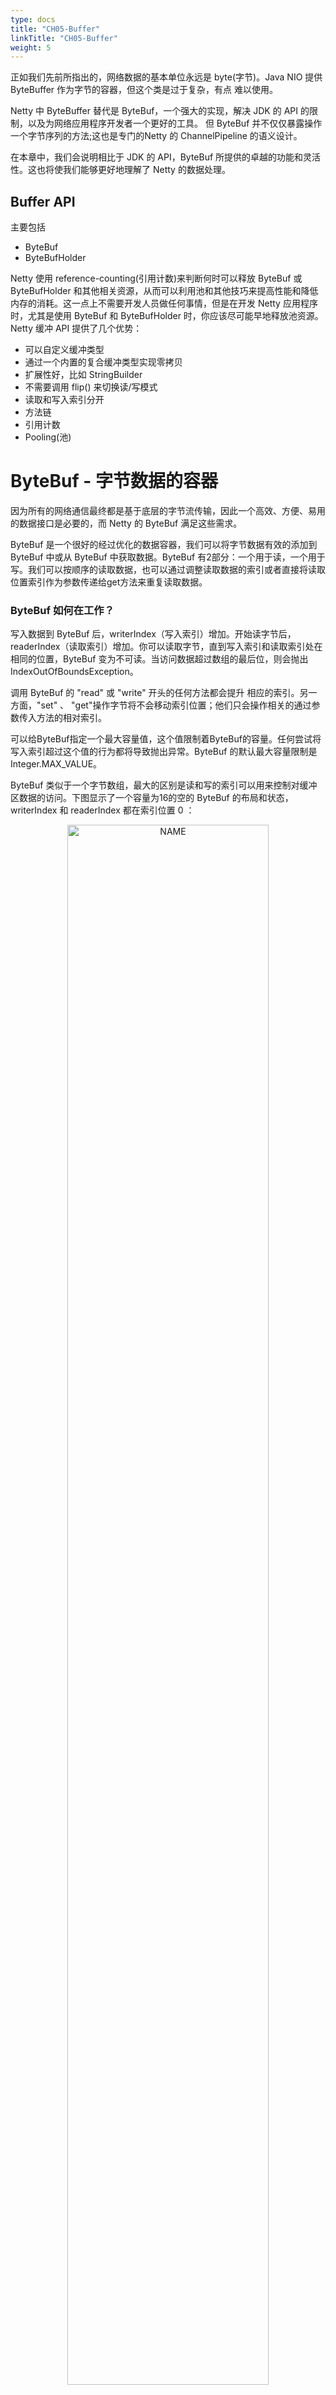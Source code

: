 ```yaml
---
type: docs
title: "CH05-Buffer"
linkTitle: "CH05-Buffer"
weight: 5
---
```


正如我们先前所指出的，网络数据的基本单位永远是 byte(字节)。Java NIO 提供 ByteBuffer 作为字节的容器，但这个类是过于复杂，有点 难以使用。

Netty 中 ByteBuffer 替代是 ByteBuf，一个强大的实现，解决 JDK 的 API 的限制，以及为网络应用程序开发者一个更好的工具。 但 ByteBuf 并不仅仅暴露操作一个字节序列的方法;这也是专门的Netty 的 ChannelPipeline 的语义设计。

在本章中，我们会说明相比于 JDK 的 API，ByteBuf 所提供的卓越的功能和灵活性。这也将使我们能够更好地理解了 Netty 的数据处理。

## Buffer API

主要包括

- ByteBuf
- ByteBufHolder

Netty 使用 reference-counting(引用计数)来判断何时可以释放 ByteBuf 或 ByteBufHolder 和其他相关资源，从而可以利用池和其他技巧来提高性能和降低内存的消耗。这一点上不需要开发人员做任何事情，但是在开发 Netty 应用程序时，尤其是使用 ByteBuf 和 ByteBufHolder 时，你应该尽可能早地释放池资源。 Netty 缓冲 API 提供了几个优势：

- 可以自定义缓冲类型
- 通过一个内置的复合缓冲类型实现零拷贝
- 扩展性好，比如 StringBuilder
- 不需要调用 flip() 来切换读/写模式
- 读取和写入索引分开
- 方法链
- 引用计数
- Pooling(池)

# ByteBuf - 字节数据的容器

因为所有的网络通信最终都是基于底层的字节流传输，因此一个高效、方便、易用的数据接口是必要的，而 Netty 的 ByteBuf 满足这些需求。

ByteBuf 是一个很好的经过优化的数据容器，我们可以将字节数据有效的添加到 ByteBuf 中或从 ByteBuf 中获取数据。ByteBuf 有2部分：一个用于读，一个用于写。我们可以按顺序的读取数据，也可以通过调整读取数据的索引或者直接将读取位置索引作为参数传递给get方法来重复读取数据。

### ByteBuf 如何在工作？

写入数据到 ByteBuf 后，writerIndex（写入索引）增加。开始读字节后，readerIndex（读取索引）增加。你可以读取字节，直到写入索引和读取索引处在相同的位置，ByteBuf 变为不可读。当访问数据超过数组的最后位，则会抛出 IndexOutOfBoundsException。

调用 ByteBuf 的 "read" 或 "write" 开头的任何方法都会提升 相应的索引。另一方面，"set" 、 "get"操作字节将不会移动索引位置；他们只会操作相关的通过参数传入方法的相对索引。

可以给ByteBuf指定一个最大容量值，这个值限制着ByteBuf的容量。任何尝试将写入索引超过这个值的行为都将导致抛出异常。ByteBuf 的默认最大容量限制是 Integer.MAX_VALUE。

ByteBuf 类似于一个字节数组，最大的区别是读和写的索引可以用来控制对缓冲区数据的访问。下图显示了一个容量为16的空的 ByteBuf 的布局和状态，writerIndex 和 readerIndex 都在索引位置 0 ：

<div align="center"> <img src="https://infi-img.oss-cn-hangzhou.aliyuncs.com/img/20211019220923.png" style="display:block;width:80%;" alt="NAME" align=center /> </div>

### ByteBuf 使用模式

#### HEAP BUFFER(堆缓冲区)

最常用的模式是 ByteBuf 将数据存储在 JVM 的堆空间，这是通过将数据存储在数组的实现。堆缓冲区可以快速分配，当不使用时也可以快速释放。它还提供了直接访问数组的方法，通过 ByteBuf.array() 来获取 byte[]数据。 这种方法，正如清单5.1中所示的那样，是非常适合用来处理遗留数据的。

Listing 5.1 Backing array

```java
ByteBuf heapBuf = ...;
if (heapBuf.hasArray()) {                //1
    byte[] array = heapBuf.array();        //2
    int offset = heapBuf.arrayOffset() + heapBuf.readerIndex();                //3
    int length = heapBuf.readableBytes();//4
    handleArray(array, offset, length); //5
}
```

1.检查 ByteBuf 是否有支持数组。

2.如果有的话，得到引用数组。

3.计算第一字节的偏移量。

4.获取可读的字节数。

5.使用数组，偏移量和长度作为调用方法的参数。

注意：

- 访问非堆缓冲区 ByteBuf 的数组会导致UnsupportedOperationException， 可以使用 ByteBuf.hasArray()来检查是否支持访问数组。
- 这个用法与 JDK 的 ByteBuffer 类似

#### DIRECT BUFFER(直接缓冲区)

“直接缓冲区”是另一个 ByteBuf 模式。对象的所有内存分配发生在 堆，对不对？好吧，并非总是如此。在 JDK1.4 中被引入 NIO 的ByteBuffer 类允许 JVM 通过本地方法调用分配内存，其目的是

- 通过免去中间交换的内存拷贝, 提升IO处理速度; 直接缓冲区的内容可以驻留在垃圾回收扫描的堆区以外。
- DirectBuffer 在 -XX:MaxDirectMemorySize=xxM大小限制下, 使用 Heap 之外的内存, GC对此”无能为力”,也就意味着规避了在高负载下频繁的GC过程对应用线程的中断影响.(详见[http://docs.oracle.com/javase/7/docs/api/java/nio/ByteBuffer.html.](https://docs.oracle.com/javase/7/docs/api/java/nio/ByteBuffer.html.))

这就解释了为什么“直接缓冲区”对于那些通过 socket 实现数据传输的应用来说，是一种非常理想的方式。如果你的数据是存放在堆中分配的缓冲区，那么实际上，在通过 socket 发送数据之前，JVM 需要将先数据复制到直接缓冲区。

但是直接缓冲区的缺点是在内存空间的分配和释放上比堆缓冲区更复杂，另外一个缺点是如果要将数据传递给遗留代码处理，因为数据不是在堆上，你可能不得不作出一个副本，如下：

Listing 5.2 Direct buffer data access

```java
ByteBuf directBuf = ...
if (!directBuf.hasArray()) {            //1
    int length = directBuf.readableBytes();//2
    byte[] array = new byte[length];    //3
    directBuf.getBytes(directBuf.readerIndex(), array);        //4    
    handleArray(array, 0, length);  //5
}
```

1.检查 ByteBuf 是不是由数组支持。如果不是，这是一个直接缓冲区。

2.获取可读的字节数

3.分配一个新的数组来保存字节

4.字节复制到数组

5.将数组，偏移量和长度作为参数调用某些处理方法

显然，这比使用数组要多做一些工作。因此，如果你事前就知道容器里的数据将作为一个数组被访问，你可能更愿意使用堆内存。

#### COMPOSITE BUFFER(复合缓冲区)

最后一种模式是复合缓冲区，我们可以创建多个不同的 ByteBuf，然后提供一个这些 ByteBuf 组合的视图。复合缓冲区就像一个列表，我们可以动态的添加和删除其中的 ByteBuf，JDK 的 ByteBuffer 没有这样的功能。

Netty 提供了 ByteBuf 的子类 CompositeByteBuf 类来处理复合缓冲区，CompositeByteBuf 只是一个视图。

*警告*

*CompositeByteBuf.hasArray() 总是返回 false，因为它可能既包含堆缓冲区，也包含直接缓冲区*

例如，一条消息由 header 和 body 两部分组成，将 header 和 body 组装成一条消息发送出去，可能 body 相同，只是 header 不同，使用CompositeByteBuf 就不用每次都重新分配一个新的缓冲区。下图显示CompositeByteBuf 组成 header 和 body：

Figure 5.2 CompositeByteBuf holding a header and body

<div align="center"> <img src="https://infi-img.oss-cn-hangzhou.aliyuncs.com/img/20211018224844.png" style="display:block;width:80%;" alt="NAME" align=center /> </div>

下面代码显示了使用 JDK 的 ByteBuffer 的一个实现。两个 ByteBuffer 的数组创建保存消息的组件，第三个创建用于保存所有数据的副本。

Listing 5.3 Composite buffer pattern using ByteBuffer

```java
// 使用数组保存消息的各个部分
ByteBuffer[] message = { header, body };

// 使用副本来合并这两个部分
ByteBuffer message2 = ByteBuffer.allocate(
        header.remaining() + body.remaining());
message2.put(header);
message2.put(body);
message2.flip();
```

这种做法显然是低效的;分配和复制操作不是最优的方法，操纵数组使代码显得很笨拙。

下面看使用 CompositeByteBuf 的改进版本

Listing 5.4 Composite buffer pattern using CompositeByteBuf

```java
CompositeByteBuf messageBuf = ...;
ByteBuf headerBuf = ...; // 可以支持或直接
ByteBuf bodyBuf = ...; // 可以支持或直接
messageBuf.addComponents(headerBuf, bodyBuf);
// ....
messageBuf.removeComponent(0); // 移除头    //2

for (int i = 0; i < messageBuf.numComponents(); i++) {                        //3
    System.out.println(messageBuf.component(i).toString());
}
```

1.追加 ByteBuf 实例的 CompositeByteBuf

2.删除 索引1的 ByteBuf

3.遍历所有 ByteBuf 实例。

清单5.4 所示，你可以简单地把 CompositeByteBuf 当作一个可迭代遍历的容器。 CompositeByteBuf 不允许访问其内部可能存在的支持数组，也不允许直接访问数据，这一点类似于直接缓冲区模式，如图5.5所示。

Listing 5.5 Access data

```java
CompositeByteBuf compBuf = ...;
int length = compBuf.readableBytes();    //1
byte[] array = new byte[length];        //2
compBuf.getBytes(compBuf.readerIndex(), array);    //3
handleArray(array, 0, length);    //4
```

1.得到的可读的字节数。

2.分配一个新的数组,数组长度为可读字节长度。

3.读取字节到数组

4.使用数组，把偏移量和长度作为参数

Netty 尝试使用 CompositeByteBuf 优化 socket I/O 操作，消除 原生 JDK 中可能存在的的性能低和内存消耗问题。虽然这是在Netty 的核心代码中进行的优化，并且是不对外暴露的，但是作为开发者还是应该意识到其影响。

*CompositeByteBuf API*

*CompositeByteBuf 提供了大量的附加功能超出了它所继承的 ByteBuf。请参阅的 Netty 的 Javadoc 文档 API。*

## 字节级别的操作

除了基本的读写操作， ByteBuf 还提供了它所包含的数据的修改方法。

### 随机访问索引

ByteBuf 使用zero-based 的 indexing(从0开始的索引)，第一个字节的索引是 0，最后一个字节的索引是 ByteBuf 的 capacity - 1，下面代码是遍历 ByteBuf 的所有字节：

Listing 5.6 Access data

```java
ByteBuf buffer = ...;
for (int i = 0; i < buffer.capacity(); i++) {
    byte b = buffer.getByte(i);
    System.out.println((char) b);
}
```

注意通过索引访问时不会推进 readerIndex （读索引）和 writerIndex（写索引），我们可以通过 ByteBuf 的 readerIndex(index) 或 writerIndex(index) 来分别推进读索引或写索引

顺序访问索引

ByteBuf 提供两个指针变量支付读和写操作，读操作是使用 readerIndex()，写操作时使用 writerIndex()。这和JDK的ByteBuffer不同，ByteBuffer只有一个方法来设置索引，所以需要使用 flip() 方法来切换读和写模式。

ByteBuf 一定符合：0 <= readerIndex <= writerIndex <= capacity。

<div align="center"> <img src="https://infi-img.oss-cn-hangzhou.aliyuncs.com/img/20211019220957.png" style="display:block;width:80%;" alt="NAME" align=center /> </div>

1.字节，可以被丢弃，因为它们已经被读

2.还没有被读的字节是：“readable bytes（可读字节）”

3.空间可加入多个字节的是：“writeable bytes（写字节）”

### 可丢弃字节的字节

标有“可丢弃字节”的段包含已经被读取的字节。他们可以被丢弃，通过调用discardReadBytes() 来回收空间。这个段的初始大小存储在readerIndex，为 0，当“read”操作被执行时递增（“get”操作不会移动 readerIndex）。

图5.4示出了在 图5.3 中的缓冲区中调用 discardReadBytes() 所示的结果。你可以看到，在丢弃字节段的空间已变得可用写。需要注意的是不能保证对可写的段之后的内容在 discardReadBytes() 方法之后已经被调用。

<div align="center"> <img src="https://infi-img.oss-cn-hangzhou.aliyuncs.com/img/20211019221024.png" style="display:block;width:80%;" alt="NAME" align=center /> </div>

1.字节尚未被读出（readerIndex 现在 0）。 2.可用的空间，由于空间被回收而增大。

ByteBuf.discardReadBytes() 可以用来清空 ByteBuf 中已读取的数据，从而使 ByteBuf 有多余的空间容纳新的数据，但是discardReadBytes() 可能会涉及内存复制，因为它需要移动 ByteBuf 中可读的字节到开始位置，这样的操作会影响性能，一般在需要马上释放内存的时候使用收益会比较大。

### 可读字节

ByteBuf 的“可读字节”分段存储的是实际数据。新分配，包装，或复制的缓冲区的 readerIndex 的默认值为 0 。任何操作，其名称以 "read" 或 "skip" 开头的都将检索或跳过该数据在当前 readerIndex ，并且通过读取的字节数来递增。

如果所谓的读操作是一个指定 ByteBuf 参数作为写入的对象，并且没有一个目标索引参数，目标缓冲区的 writerIndex 也会增加了。例如：

```java
readBytes(ByteBuf dest);
```

如果试图从缓冲器读取已经用尽的可读的字节，则抛出IndexOutOfBoundsException。清单5.8显示了如何读取所有可读字节。

Listing 5.7 Read all data

```java
//遍历缓冲区的可读字节
ByteBuf buffer= ...;
while (buffer.isReadable()) {
    System.out.println(buffer.readByte());
}
```

这段是未定义内容的地方，准备好写。一个新分配的缓冲区的 writerIndex 的默认值是 0 。任何操作，其名称 "write"开头的操作在当前的 writerIndex 写入数据时，递增字节写入的数量。如果写操作的目标也是 ByteBuf ，且未指定源索引，则源缓冲区的 readerIndex 将增加相同的量。例如：

```java
writeBytes(ByteBuf dest);
```

如果试图写入超出目标的容量，则抛出 IndexOutOfBoundException。

下面的例子展示了填充随机整数到缓冲区中，直到耗尽空间。该方法writableBytes() 被用在这里确定是否存在足够的缓冲空间。

Listing 5.8 Write data

```java
//填充随机整数到缓冲区中
ByteBuf buffer = ...;
while (buffer.writableBytes() >= 4) {
    buffer.writeInt(random.nextInt());
}
```

### 索引管理

在 JDK 的 InputStream 定义了 mark(int readlimit) 和 reset()方法。这些是分别用来标记流中的当前位置和复位流到该位置。

同样，您可以设置和重新定位ByteBuf readerIndex 和 writerIndex 通过调用 markReaderIndex(), markWriterIndex(), resetReaderIndex() 和 resetWriterIndex()。这些类似于InputStream 的调用，所不同的是，没有 readlimit 参数来指定当标志变为无效。

您也可以通过调用 readerIndex(int) 或 writerIndex(int) 将指标移动到指定的位置。在尝试任何无效位置上设置一个索引将导致 IndexOutOfBoundsException 异常。

调用 clear() 可以同时设置 readerIndex 和 writerIndex 为 0。注意，这不会清除内存中的内容。让我们看看它是如何工作的。 （图5.5图重复5.3 ）

<div align="center"> <img src="https://infi-img.oss-cn-hangzhou.aliyuncs.com/img/20211019221047.png" style="display:block;width:80%;" alt="NAME" align=center /> </div>

调用之前，包含3个段，下面显示了调用之后

<div align="center"> <img src="https://infi-img.oss-cn-hangzhou.aliyuncs.com/img/20211019221104.png" style="display:block;width:80%;" alt="NAME" align=center /> </div>

现在 整个 ByteBuf 空间都是可写的了。

clear() 比 discardReadBytes() 更低成本，因为他只是重置了索引，而没有内存拷贝。

### 查询操作

有几种方法，以确定在所述缓冲器中的指定值的索引。最简单的是使用 indexOf() 方法。更复杂的搜索执行以 ByteBufProcessor 为参数的方法。这个接口定义了一个方法，boolean process(byte value)，它用来报告输入值是否是一个正在寻求的值。

ByteBufProcessor 定义了很多方便实现共同目标值。例如，假设您的应用程序需要集成所谓的“[Flash sockets](http://help.adobe.com/en_US/as3/dev/WSb2ba3b1aad8a27b0-181c51321220efd9d1c-8000.html)”，将使用 NULL 结尾的内容。调用

```java
forEachByte（ByteBufProcessor.FIND_NUL）
```

通过减少的，因为少量的 “边界检查”的处理过程中执行了，从而使 消耗 Flash 数据变得 编码工作量更少、效率更高。

下面例子展示了寻找一个回车符，`\ r`的一个例子。

Listing 5.9 Using ByteBufProcessor to find `\r`

```java
ByteBuf buffer = ...;
int index = buffer.forEachByte(ByteBufProcessor.FIND_CR);
```

### 衍生的缓冲区

“衍生的缓冲区”是代表一个专门的展示 ByteBuf 内容的“视图”。这种视图是由 duplicate(), slice(), slice(int, int),readOnly(), 和 order(ByteOrder) 方法创建的。所有这些都返回一个新的 ByteBuf 实例包括它自己的 reader, writer 和标记索引。然而，内部数据存储共享就像在一个 NIO 的 ByteBuffer。这使得衍生的缓冲区创建、修改其 内容，以及修改其“源”实例更廉价。

*ByteBuf 拷贝*

*如果需要已有的缓冲区的全新副本，使用 copy() 或者 copy(int, int)。不同于派生缓冲区，这个调用返回的 ByteBuf 有数据的独立副本。*

若需要操作某段数据，使用 slice(int, int)，下面展示了用法：

Listing 5.10 Slice a ByteBuf

```java
Charset utf8 = Charset.forName("UTF-8");
ByteBuf buf = Unpooled.copiedBuffer("Netty in Action rocks!", utf8); //1

ByteBuf sliced = buf.slice(0, 14);          //2
System.out.println(sliced.toString(utf8));  //3

buf.setByte(0, (byte) 'J');                 //4
assert buf.getByte(0) == sliced.getByte(0);
```

1.创建一个 ByteBuf 保存特定字节串。

2.创建从索引 0 开始，并在 14 结束的 ByteBuf 的新 slice。

3.打印 Netty in Action

4.更新索引 0 的字节。

5.断言成功，因为数据是共享的，并以一个地方所做的修改将在其他地方可见。

下面看下如何将一个 ByteBuf 段的副本不同于 slice。

Listing 5.11 Copying a ByteBuf

```java
Charset utf8 = Charset.forName("UTF-8");
ByteBuf buf = Unpooled.copiedBuffer("Netty in Action rocks!", utf8);     //1

ByteBuf copy = buf.copy(0, 14);               //2
System.out.println(copy.toString(utf8));      //3

buf.setByte(0, (byte) 'J');                   //4
assert buf.getByte(0) != copy.getByte(0);
```

1.创建一个 ByteBuf 保存特定字节串。

2.创建从索引0开始和 14 结束 的 ByteBuf 的段的拷贝。

3.打印 Netty in Action

4.更新索引 0 的字节。

5.断言成功，因为数据不是共享的，并以一个地方所做的修改将不影响其他。

代码几乎是相同的，但所 衍生的 ByteBuf 效果是不同的。因此，使用一个 slice 可以尽可能避免复制内存。

### 读/写操作

读/写操作主要由2类：

- gget()/set() 操作从给定的索引开始，保持不变
- read()/write() 操作从给定的索引开始，与字节访问的数量来适用，递增当前的写索引或读索引

ByteBuf 的各种读写方法或其他一些检查方法可以看 ByteBuf 的 API，下面是常见的 get() 操作：

Table 5.1 get() operations

| 方法名称                              | 描述                                  |
| ------------------------------------- | ------------------------------------- |
| getBoolean(int)                       | 返回当前索引的 Boolean 值             |
| getByte(int) getUnsignedByte(int)     | 返回当前索引的(无符号)字节            |
| getMedium(int) getUnsignedMedium(int) | 返回当前索引的 (无符号) 24-bit 中间值 |
| getInt(int) getUnsignedInt(int)       | 返回当前索引的(无符号) 整型           |
| getLong(int) getUnsignedLong(int)     | 返回当前索引的 (无符号) Long 型       |
| getShort(int) getUnsignedShort(int)   | 返回当前索引的 (无符号) Short 型      |
| getBytes(int, ...)                    | 字节                                  |

常见 set() 操作如下

Table 5.2 set() operations

| 方法名称                 | 描述                                |
| ------------------------ | ----------------------------------- |
| setBoolean(int, boolean) | 在指定的索引位置设置 Boolean 值     |
| setByte(int, int)        | 在指定的索引位置设置 byte 值        |
| setMedium(int, int)      | 在指定的索引位置设置 24-bit 中间 值 |
| setInt(int, int)         | 在指定的索引位置设置 int 值         |
| setLong(int, long)       | 在指定的索引位置设置 long 值        |
| setShort(int, int)       | 在指定的索引位置设置 short 值       |

下面是用法：

Listing 5.12 get() and set() usage

```java
Charset utf8 = Charset.forName("UTF-8");
ByteBuf buf = Unpooled.copiedBuffer("Netty in Action rocks!", utf8);    //1
System.out.println((char)buf.getByte(0));                    //2

int readerIndex = buf.readerIndex();                        //3
int writerIndex = buf.writerIndex();

buf.setByte(0, (byte)'B');                            //4

System.out.println((char)buf.getByte(0));                    //5
assert readerIndex == buf.readerIndex();                    //6
assert writerIndex ==  buf.writerIndex();
```

1.创建一个新的 ByteBuf 给指定 String 保存字节

2.打印的第一个字符，`N`

3.存储当前 readerIndex 和 writerIndex

4.更新索引 0 的字符`B`

5.打印出的第一个字符，现在`B`

6.这些断言成功，因为这些操作永远不会改变索引

现在，让我们来看看 read() 操作，对当前 readerIndex 或 writerIndex 进行操作。这些用于从 ByteBuf 读取就好像它是一个流。 （对应的　write() 操作用于“追加”到　ByteBuf　）。下面展示了常见的　 read() 方法。

Table 5.3 read() operations

| 方法名称                           | 描述                                                         |
| ---------------------------------- | ------------------------------------------------------------ |
| readBoolean()                      | Reads the Boolean value at the current readerIndex and increases the readerIndex by 1. |
| readByte()　readUnsignedByte()     | Reads the (unsigned) byte value at the current readerIndex and increases　the readerIndex by 1. |
| readMedium()　readUnsignedMedium() | Reads the (unsigned) 24-bit medium value at the current readerIndex and　increases the readerIndex by 3. |
| readInt()　readUnsignedInt()       | Reads the (unsigned) int value at the current readerIndex and increases　the readerIndex by 4. |
| readLong()　readUnsignedLong()     | Reads the (unsigned) int value at the current readerIndex and increases　the readerIndex by 8. |
| readShort()　readUnsignedShort()   | Reads the (unsigned) int value at the current readerIndex and increases　the readerIndex by 2. |
| readBytes(int,int, ...)            | Reads the value on the current readerIndex for the given length into the　given object. Also increases the readerIndex by the length. |

每个　read() 方法都对应一个　write()。

Table 5.4 Write operations

| 方法名称              | 描述                                                         |
| --------------------- | ------------------------------------------------------------ |
| writeBoolean(boolean) | Writes the Boolean value on the current writerIndex and increases the　writerIndex by 1. |
| writeByte(int)        | Writes the byte value on the current writerIndex and increases the　writerIndex by 1. |
| writeMedium(int)      | Writes the medium value on the current writerIndex and increases the　writerIndex by 3. |
| writeInt(int)         | Writes the int value on the current writerIndex and increases the　writerIndex by 4. |
| writeLong(long)       | Writes the long value on the current writerIndex and increases the　writerIndex by 8. |
| writeShort(int)       | Writes the short value on the current writerIndex and increases thewriterIndex by 2. |
| writeBytes(int，...） | Transfers the bytes on the current writerIndex from given resources. |

Listing 5.13 read()/write() operations on the ByteBuf

```java
Charset utf8 = Charset.forName("UTF-8");
ByteBuf buf = Unpooled.copiedBuffer("Netty in Action rocks!", utf8);    //1
System.out.println((char)buf.readByte());                    //2

int readerIndex = buf.readerIndex();                        //3
int writerIndex = buf.writerIndex();                        //4

buf.writeByte((byte)'?');                            //5

assert readerIndex == buf.readerIndex();
assert writerIndex != buf.writerIndex();
```

1.创建一个新的 ByteBuf 保存给定 String 的字节。

2.打印的第一个字符，`N`

3.存储当前的 readerIndex

4.保存当前的 writerIndex

5.更新索引0的字符 `B`

6.此断言成功，因为 writeByte() 在 5 移动了 writerIndex

### 更多操作

Table 5.5 Other useful operations

| 方法名称         | 描述                                                         |
| ---------------- | ------------------------------------------------------------ |
| isReadable()     | Returns true if at least one byte can be read.               |
| isWritable()     | Returns true if at least one byte can be written.            |
| readableBytes()  | Returns the number of bytes that can be read.                |
| writablesBytes() | Returns the number of bytes that can be written.             |
| capacity()       | Returns the number of bytes that the ByteBuf can hold. After this it will try to expand again until maxCapacity() is reached. |
| maxCapacity()    | Returns the maximum number of bytes the ByteBuf can hold.    |
| hasArray()       | Returns true if the ByteBuf is backed by a byte array.       |
| array()          | Returns the byte array if the ByteBuf is backed by a byte array, otherwise throws an |

UnsupportedOperationException.

## ByteBufHolder

我们经常遇到需要另外存储除有效的实际数据各种属性值。 HTTP 响应是一个很好的例子；与内容一起的字节的还有状态码, cookies,等。

Netty 提供 ByteBufHolder 处理这种常见的情况。 ByteBufHolder 还提供对于 Netty 的高级功能，如缓冲池，其中保存实际数据的 ByteBuf 可以从池中借用，如果需要还可以自动释放。

ByteBufHolder 有那么几个方法。到底层的这些支持接入数据和引用计数。表5.7所示的方法（忽略了那些从继承 ReferenceCounted 的方法）。

Table 5.7 ByteBufHolder operations

| 名称   | 描述                                                         |
| ------ | ------------------------------------------------------------ |
| data() | 返回 ByteBuf 保存的数据                                      |
| copy() | 制作一个 ByteBufHolder 的拷贝，但不共享其数据(所以数据也是拷贝). |

如果你想实现一个“消息对象”有效负载存储在 ByteBuf，使用ByteBufHolder 是一个好主意。

## ByteBuf 分配

本节介绍 ByteBuf 实例管理的几种方式：

### ByteBufAllocator

为了减少分配和释放内存的开销，Netty 通过支持池类 ByteBufAllocator，可用于分配的任何 ByteBuf 我们已经描述过的类型的实例。是否使用池是由应用程序决定的，表5.8列出了 ByteBufAllocator 提供的操作。

Table 5.8 ByteBufAllocator methods

| 名称                                                         | 描述                                                         |
| ------------------------------------------------------------ | ------------------------------------------------------------ |
| buffer() buffer(int) buffer(int, int)                        | Return a ByteBuf with heap-based or direct data storage.     |
| heapBuffer() heapBuffer(int) heapBuffer(int, int)            | Return a ByteBuf with heap-based storage.                    |
| directBuffer() directBuffer(int) directBuffer(int, int)      | Return a ByteBuf with direct storage.                        |
| compositeBuffer() compositeBuffer(int) heapCompositeBuffer() heapCompositeBuffer(int) directCompositeBuffer()directCompositeBuffer(int) | Return a CompositeByteBuf that can be expanded by adding heapbased or direct buffers. |
| ioBuffer()                                                   | Return a ByteBuf that will be used for I/O operations on a socket. |

通过一些方法接受整型参数允许用户指定 ByteBuf 的初始和最大容量值。你可能还记得，ByteBuf 存储可以扩大到其最大容量。

得到一个 ByteBufAllocator 的引用很简单。你可以得到从 Channel （在理论上，每 Channel 可具有不同的 ByteBufAllocator ），或通过绑定到的 ChannelHandler 的 ChannelHandlerContext 得到它，用它实现了你数据处理逻辑。

下面的列表说明获得 ByteBufAllocator 的两种方式。

Listing 5.15 Obtain ByteBufAllocator reference

```java
Channel channel = ...;
ByteBufAllocator allocator = channel.alloc(); //1
....
ChannelHandlerContext ctx = ...;
ByteBufAllocator allocator2 = ctx.alloc(); //2
...
```

1.从 channel 获得 ByteBufAllocator

2.从 ChannelHandlerContext 获得 ByteBufAllocator

Netty 提供了两种 ByteBufAllocator 的实现，一种是 PooledByteBufAllocator,用ByteBuf 实例池改进性能以及内存使用降到最低，此实现使用一个“[jemalloc](https://people.freebsd.org/~jasone/jemalloc/bsdcan2006/jemalloc.pdf)”内存分配。其他的实现不池化 ByteBuf 情况下，每次返回一个新的实例。

Netty 默认使用 PooledByteBufAllocator，我们可以通过 ChannelConfig 或通过引导设置一个不同的实现来改变。更多细节在后面讲述 ，见 [Chapter 9, "Bootstrapping Netty Applications"](https://waylau.com/essential-netty-in-action/CORE FUNCTIONS/Bootstrapping.html)

### Unpooled （非池化）缓存

当未引用 ByteBufAllocator 时，上面的方法无法访问到 ByteBuf。对于这个用例 Netty 提供一个实用工具类称为 Unpooled,，它提供了静态辅助方法来创建非池化的 ByteBuf 实例。表5.9列出了最重要的方法

Table 5.9 Unpooled helper class

| 名称                                                    | 描述                                                |
| ------------------------------------------------------- | --------------------------------------------------- |
| buffer() buffer(int) buffer(int, int)                   | Returns an unpooled ByteBuf with heap-based storage |
| directBuffer() directBuffer(int) directBuffer(int, int) | Returns an unpooled ByteBuf with direct storage     |
| wrappedBuffer()                                         | Returns a ByteBuf, which wraps the given data.      |
| copiedBuffer()                                          | Returns a ByteBuf, which copies the given data      |

在 非联网项目，该 Unpooled 类也使得它更容易使用的 ByteBuf API，获得一个高性能的可扩展缓冲 API，而不需要 Netty 的其他部分的。

### ByteBufUtil

ByteBufUtil 静态辅助方法来操作 ByteBuf，因为这个 API 是通用的，与使用池无关，这些方法已经在外面的分配类实现。

也许最有价值的是 hexDump() 方法，这个方法返回指定 ByteBuf 中可读字节的十六进制字符串，可以用于调试程序时打印 ByteBuf 的内容。一个典型的用途是记录一个 ByteBuf 的内容进行调试。十六进制字符串相比字节而言对用户更友好。 而且十六进制版本可以很容易地转换回实际字节表示。

另一个有用方法是 使用 boolean equals(ByteBuf, ByteBuf),用来比较 ByteBuf 实例是否相等。在 实现自己 ByteBuf 的子类时经常用到。

## 引用计数器

Netty 4 引入了 引用计数器给 ByteBuf 和 ByteBufHolder（两者都实现了 ReferenceCounted 接口）

引用计数本身并不复杂;它在特定的对象上跟踪引用的数目。实现了ReferenceCounted 的类的实例会通常开始于一个活动的引用计数器为 1。活动的引用计数器大于0的对象被保证不被释放。当数量引用减少到0，该实例将被释放。需要注意的是“释放”的语义是特定于具体的实现。最起码，一个对象，它已被释放应不再可用。

这种技术就是诸如 PooledByteBufAllocator 这种减少内存分配开销的池化的精髓部分。

Listing 5.16 Reference counting

```java
Channel channel = ...;
ByteBufAllocator allocator = channel.alloc(); //1
....
ByteBuf buffer = allocator.directBuffer(); //2
assert buffer.refCnt() == 1; //3
...
```

1.从 channel 获取 ByteBufAllocator

2.从 ByteBufAllocator 分配一个 ByteBuf

3.检查引用计数器是否是 1

Listing 5.17 Release reference counted object

```
ByteBuf buffer = ...;
boolean released = buffer.release(); //1
...
```

1.release（）将会递减对象引用的数目。当这个引用计数达到0时，对象已被释放，并且该方法返回 true。

如果尝试访问已经释放的对象，将会抛出 IllegalReferenceCountException 异常。

需要注意的是一个特定的类可以定义自己独特的方式其释放计数的“规则”。 例如，release() 可以将引用计数器直接计为 0 而不管当前引用的对象数目。

*谁负责 release？*

*在一般情况下，最后访问的对象负责释放它。在第6章我们会解释 ChannelHandler 和 ChannelPipeline 的相关概念。*

## 总结

这一章专门讨论了 Netty 基于 ByteBuf 的数据容器。我们开始说明了Netty 比 JDK 更多的优点。我们还突出适合具体情况的 API 的可用变型。

在下一章中，重点是 ChannelHandler，它提供了数据处理逻辑的载体。 ChannelHandler 大量使用了 ByteBuf。

